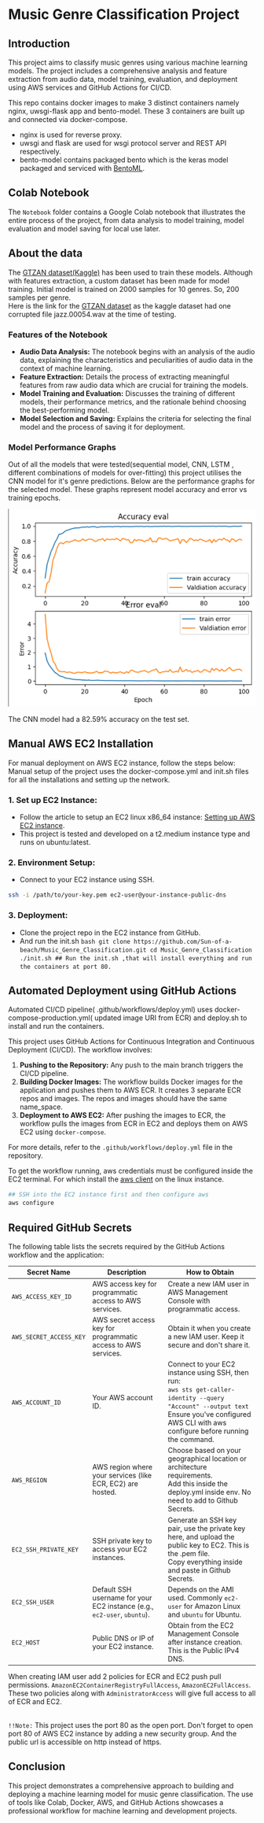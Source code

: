 # Music Genre Classification Project

## Introduction
This project aims to classify music genres using various machine learning models. The project includes a comprehensive analysis and feature extraction from audio data, model training, evaluation, and deployment using AWS services and GitHub Actions for CI/CD.

This repo contains docker images to make 3 distinct containers namely nginx, uwsgi-flask app and bento-model. These 3 containers are built up and connected via docker-compose. 

- nginx is used for reverse proxy. 
- uwsgi and flask are used for wsgi protocol server and REST API respectively.
- bento-model contains packaged bento which is the keras model packaged and serviced with [BentoML](https://docs.bentoml.com/en/latest/).

## Colab Notebook
The `Notebook` folder contains a Google Colab notebook that illustrates the entire process of the project, from data analysis to model training, model evaluation and model saving for local use later. 

## About the data
The [GTZAN dataset(Kaggle)](https://www.kaggle.com/datasets/andradaolteanu/gtzan-dataset-music-genre-classification) has been used to train these models. Although with features extraction, a custom dataset has been made for model training. Initial model is trained on 2000 samples for 10 genres. So, 200 samples per genre.<br>Here is the link for the [GTZAN dataset](https://drive.google.com/drive/folders/1yRfvQUQNhuSfFcPqCUxYn4KHtSTqtu4z?usp=drive_link) as the kaggle dataset had one corrupted file jazz.00054.wav at the time of testing. 

### Features of the Notebook
- **Audio Data Analysis:** The notebook begins with an analysis of the audio data, explaining the characteristics and peculiarities of audio data in the context of machine learning.
- **Feature Extraction:** Details the process of extracting meaningful features from raw audio data which are crucial for training the models.
- **Model Training and Evaluation:** Discusses the training of different models, their performance metrics, and the rationale behind choosing the best-performing model.
- **Model Selection and Saving:** Explains the criteria for selecting the final model and the process of saving it for deployment.

### Model Performance Graphs
Out of all the models that were tested(sequential model, CNN, LSTM , different combinations of models for over-fitting) this project utilises the CNN model for it's genre predictions.
Below are the performance graphs for the selected model. These graphs represent model accuracy and error vs training epochs.

![Model Accuracy & Error Vs Epochs](images/CNN_model_Accuracy_&_Error_Vs_Epochs.png)

The CNN model had a 82.59% accuracy on the test set. 

## Manual AWS EC2 Installation
For manual deployment on AWS EC2 instance, follow the steps below:
Manual setup of the project uses the docker-compose.yml and init.sh files for all the installations and setting up the network.
### 1. **Set up EC2 Instance:**
   - Follow the article to setup an EC2 linux x86_64 instance: [Setting up AWS EC2 instance](https://docs.aws.amazon.com/AWSEC2/latest/UserGuide/EC2_GetStarted.html).
   - This project is tested and developed on a t2.medium instance type and runs on ubuntu:latest.

### 2. **Environment Setup:**
   - Connect to your EC2 instance using SSH.
   ```bash
   ssh -i /path/to/your-key.pem ec2-user@your-instance-public-dns
   ```

### 3. **Deployment:** 
   - Clone the project repo in the EC2 instance from GitHub.
   - And run the init.sh
    ```bash
    git clone https://github.com/Sun-of-a-beach/Music_Genre_Classification.git
    cd Music_Genre_Classification
    ./init.sh ## Run the init.sh ,that will install everything and run the containers at port 80.
    ```

## Automated Deployment using GitHub Actions
Automated CI/CD pipeline( .github/workflows/deploy.yml) uses docker-compose-production.yml( updated image URI from ECR) and deploy.sh to install and run the containers. 

This project uses GitHub Actions for Continuous Integration and Continuous Deployment (CI/CD). The workflow involves:

1. **Pushing to the Repository:** Any push to the main branch triggers the CI/CD pipeline.
2. **Building Docker Images:** The workflow builds Docker images for the application and pushes them to AWS ECR. It creates 3 separate ECR repos and images. The repos and images should have the same name_space.
3. **Deployment to AWS EC2:** After pushing the images to ECR, the workflow pulls the images from ECR in EC2 and deploys them on AWS EC2 using `docker-compose`.

For more details, refer to the `.github/workflows/deploy.yml` file in the repository.

To get the workflow running, aws credentials must be configured inside the EC2 terminal.
For which install the [aws client](https://docs.aws.amazon.com/cli/latest/userguide/getting-started-install.html) on the linux instance.

```bash
## SSH into the EC2 instance first and then configure aws
aws configure
```

## Required GitHub Secrets

The following table lists the secrets required by the GitHub Actions workflow and the application:

| Secret Name                | Description                                                            | How to Obtain                                                                 |
|----------------------------|------------------------------------------------------------------------|-------------------------------------------------------------------------------|
| `AWS_ACCESS_KEY_ID`        | AWS access key for programmatic access to AWS services.                | Create a new IAM user in AWS Management Console with programmatic access.     |
| `AWS_SECRET_ACCESS_KEY`    | AWS secret access key for programmatic access to AWS services.         | Obtain it when you create a new IAM user. Keep it secure and don't share it.  |
| `AWS_ACCOUNT_ID`           | Your AWS account ID.                                                   | Connect to your EC2 instance using SSH, then run:<br>`aws sts get-caller-identity --query "Account" --output text`<br>Ensure you've configured AWS CLI with aws configure before running the command.      |
| `AWS_REGION`               | AWS region where your services (like ECR, EC2) are hosted.             | Choose based on your geographical location or architecture requirements.<br>Add this inside the deploy.yml inside env. No need to add to Github Secrets.      |
| `EC2_SSH_PRIVATE_KEY`      | SSH private key to access your EC2 instances.                          | Generate an SSH key pair, use the private key here, and upload the public key to EC2. This is the .pem file.<br>Copy everything inside and paste in Github Secrets.|
| `EC2_SSH_USER`             | Default SSH username for your EC2 instance (e.g., `ec2-user`, `ubuntu`).| Depends on the AMI used. Commonly `ec2-user` for Amazon Linux and `ubuntu` for Ubuntu.|
| `EC2_HOST`                 | Public DNS or IP of your EC2 instance.                                 | Obtain from the EC2 Management Console after instance creation. This is the Public IPv4 DNS.               |

When creating IAM user add 2 policies for ECR and EC2 push pull permissions. `AmazonEC2ContainerRegistryFullAccess`, `AmazonEC2FullAccess`. These two policies along with `AdministratorAccess` will give full access to all of ECR and EC2.

<br>`!!Note:` This project uses the port 80 as the open port. Don't forget to open port 80 of AWS EC2 instance by adding a new security group. And the public url is accessible on http instead of https. 

## Conclusion
This project demonstrates a comprehensive approach to building and deploying a machine learning model for music genre classification. The use of tools like Colab, Docker, AWS, and GitHub Actions showcases a professional workflow for machine learning and development projects.

